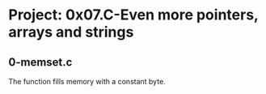 # Project: 0x07.C-Even more pointers, arrays and strings

## 0-memset.c

The function fills memory with a constant byte.

##

